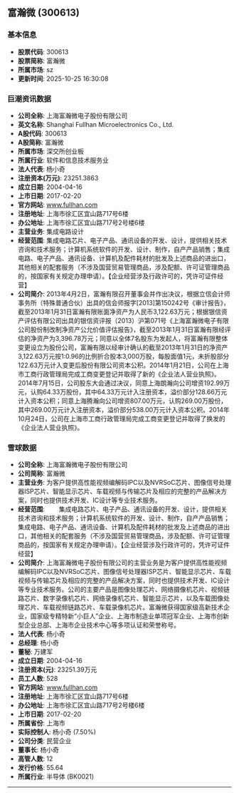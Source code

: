 ## 富瀚微 (300613)

### 基本信息

- **股票代码**: 300613
- **股票简称**: 富瀚微
- **所属市场**: sz
- **更新时间**: 2025-10-25 16:30:08

### 巨潮资讯数据

- **公司全称**: 上海富瀚微电子股份有限公司
- **英文名称**: Shanghai Fullhan Microelectronics Co., Ltd.
- **A股代码**: 300613
- **A股简称**: 富瀚微
- **所属市场**: 深交所创业板
- **所属行业**: 软件和信息技术服务业
- **法人代表**: 杨小奇
- **注册资本(万元)**: 23251.3863
- **成立日期**: 2004-04-16
- **上市日期**: 2017-02-20
- **官方网站**: www.fullhan.com
- **注册地址**: 上海市徐汇区宜山路717号6楼
- **办公地址**: 上海市徐汇区宜山路717号2号楼6楼
- **主营业务**: 集成电路设计
- **经营范围**: 集成电路芯片、电子产品、通讯设备的开发、设计，提供相关技术咨询和技术服务；计算机系统软件的开发、设计、制作，自产产品销售；集成电路、电子产品、通讯设备、计算机及配件耗材的批发及上述商品的进出口，其他相关的配套服务（不涉及国营贸易管理商品，涉及配额、许可证管理商品的，按国家有关规定办理申请）。【企业经营涉及行政许可的，凭许可证件经营】
- **公司简介**: 2013年4月2日，富瀚有限召开董事会并作出决议，根据立信会计师事务所（特殊普通合伙）出具的信会师报字[2013]第150242号《审计报告》，截至2013年1月31日富瀚有限账面净资产为人民币3,122.63万元；根据银信资产评估有限公司出具的银信资评报（2013）沪第071号《上海富瀚微电子有限公司股份制改制净资产公允价值评估报告》，截至2013年1月31日富瀚有限经评估的净资产为3,396.78万元；同意以全体7名股东为发起人，将富瀚有限整体变更设立为股份公司，富瀚有限以经审计确认的截至2013年1月31日的净资产3,122.63万元按1:0.96的比例折合股本3,000万股，每股面值1元，未折股部分122.63万元计入变更后股份有限公司资本公积。2014年1月21日，公司在上海市工商行政管理局完成工商变更登记并取得了新的《企业法人营业执照》。2014年7月15日，公司股东大会通过决议，同意上海朗瀚向公司增资192.99万元，认购64.33万股份，其中64.33万元计入注册资本，溢价部分128.66万元计入资本公积；同意上海腾瀚向公司增资807.00万元，认购269.00万股份，其中269.00万元计入注册资本，溢价部分538.00万元计入资本公积。2014年10月24日，公司在上海市工商行政管理局完成工商变更登记并取得了换发的《企业法人营业执照》。

### 雪球数据

- **公司全称**: 上海富瀚微电子股份有限公司
- **公司简称**: 富瀚微
- **主营业务**: 为客户提供高性能视频编解码IPC以及NVRSoC芯片、图像信号处理器ISP芯片、智能显示芯片、车载视频与传输芯片及相应的完整的产品解决方案，同时也提供技术开发、IC设计等专业技术服务。
- **经营范围**: 　　集成电路芯片、电子产品、通讯设备的开发、设计，提供相关技术咨询和技术服务；计算机系统软件的开发、设计、制作，自产产品销售；集成电路、电子产品、通讯设备、计算机及配件耗材的批发及上述商品的进出口，其他相关的配套服务（不涉及国营贸易管理商品，涉及配额、许可证管理商品的，按国家有关规定办理申请）。【企业经营涉及行政许可的，凭许可证件经营】
- **公司简介**: 上海富瀚微电子股份有限公司的主营业务是为客户提供高性能视频编解码IPC以及NVRSoC芯片、图像信号处理器ISP芯片、智能显示芯片、车载视频与传输芯片及相应的完整的产品解决方案，同时也提供技术开发、IC设计等专业技术服务。公司的主要产品是图像处理芯片、网络摄像机芯片、视频链路芯片、数字录像机芯片、网络录像机芯片、智能显示芯片，以及车载图像处理芯片、车载视频链路芯片、车载录像机芯片。富瀚微获得国家级高新技术企业，国家级专精特新“小巨人”企业、上海市制造业单项冠军企业、上海市创新型企业总部、上海市企业技术中心等多项认证和荣誉称号。
- **法人代表**: 杨小奇
- **总经理**: 杨小奇
- **董秘**: 万建军
- **成立日期**: 2004-04-16
- **注册资本(元)**: 23251.39万元
- **员工人数**: 528
- **官方网站**: www.fullhan.com
- **注册地址**: 上海市徐汇区宜山路717号6楼
- **办公地址**: 上海市徐汇区宜山路717号2号楼6楼
- **上市日期**: 2017-02-20
- **所属省份**: 上海市
- **实际控制人**: 杨小奇 (7.50%)
- **公司分类**: 民营企业
- **董事长**: 杨小奇
- **高管人数**: 12
- **发行价格**: 55.64
- **所属行业**: 半导体 (BK0021)

---